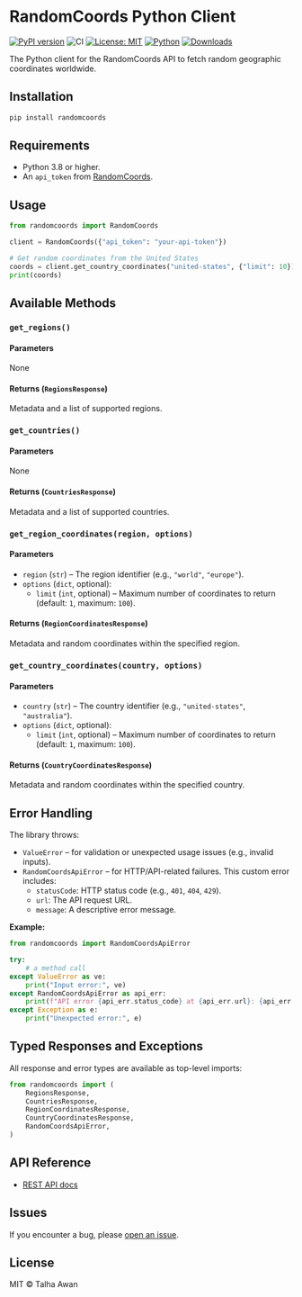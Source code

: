 # RandomCoords Python Client

[![PyPI version](https://img.shields.io/pypi/v/randomcoords)](https://pypi.org/project/randomcoords/)
![CI](https://github.com/TalhaAwan/randomcoords-python/actions/workflows/ci.yml/badge.svg)
[![License: MIT](https://img.shields.io/badge/license-MIT-blue.svg)](LICENSE)
[![Python](https://img.shields.io/badge/python-%3E%3D3.8-blue)](https://www.python.org/)
[![Downloads](https://img.shields.io/pypi/dm/randomcoords)](https://pypi.org/project/randomcoords/)

The Python client for the RandomCoords API to fetch random geographic coordinates worldwide.

## Installation

```bash
pip install randomcoords
```

## Requirements

- Python 3.8 or higher.
- An `api_token` from [RandomCoords](https://www.randomcoords.com/docs/rest).

## Usage

```python
from randomcoords import RandomCoords

client = RandomCoords({"api_token": "your-api-token"})

# Get random coordinates from the United States
coords = client.get_country_coordinates("united-states", {"limit": 10})
print(coords)
```

## Available Methods

### `get_regions()`

#### Parameters

None

#### Returns (`RegionsResponse`)

Metadata and a list of supported regions.

### `get_countries()`

#### Parameters

None

#### Returns (`CountriesResponse`)

Metadata and a list of supported countries.

### `get_region_coordinates(region, options)`

#### Parameters

- `region` (`str`) – The region identifier (e.g., `"world"`, `"europe"`).
- `options` (`dict`, optional):
  - `limit` (`int`, optional) – Maximum number of coordinates to return (default: `1`, maximum: `100`).

#### Returns (`RegionCoordinatesResponse`)

Metadata and random coordinates within the specified region.

### `get_country_coordinates(country, options)`

#### Parameters

- `country` (`str`) – The country identifier (e.g., `"united-states"`, `"australia"`).
- `options` (`dict`, optional):
  - `limit` (`int`, optional) – Maximum number of coordinates to return (default: `1`, maximum: `100`).

#### Returns (`CountryCoordinatesResponse`)

Metadata and random coordinates within the specified country.

## Error Handling

The library throws:

- `ValueError` – for validation or unexpected usage issues (e.g., invalid inputs).
- `RandomCoordsApiError` – for HTTP/API-related failures. This custom error includes:
  - `statusCode`: HTTP status code (e.g., `401`, `404`, `429`).
  - `url`: The API request URL.
  - `message`: A descriptive error message.

**Example:**

```python
from randomcoords import RandomCoordsApiError

try:
    # a method call
except ValueError as ve:
    print("Input error:", ve)
except RandomCoordsApiError as api_err:
    print(f"API error {api_err.status_code} at {api_err.url}: {api_err.message}")
except Exception as e:
    print("Unexpected error:", e)

```

## Typed Responses and Exceptions

All response and error types are available as top-level imports:

```python
from randomcoords import (
    RegionsResponse,
    CountriesResponse,
    RegionCoordinatesResponse,
    CountryCoordinatesResponse,
    RandomCoordsApiError,
)
```

## API Reference

- [REST API docs](https://www.randomcoords.com/docs/rest)

## Issues

If you encounter a bug, please [open an issue](https://github.com/TalhaAwan/randomcoords-python/issues).

## License

MIT © Talha Awan
